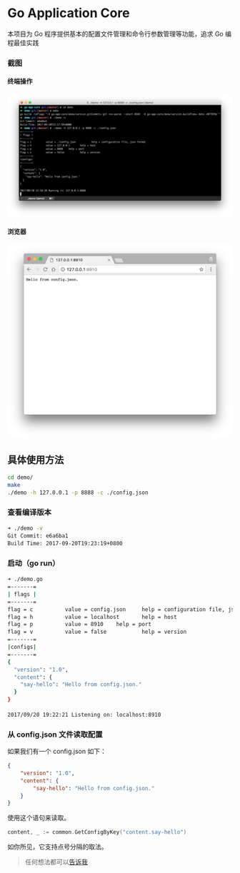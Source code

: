 <h1>Go Application Core</h1>

本项目为 Go 程序提供基本的配置文件管理和命令行参数管理等功能，追求 Go 编程最佳实践

### 截图

#### 终端操作
![demo](images/terminal.png)

#### 浏览器

![chrome](images/chrome.png)

## 具体使用方法

```bash
cd demo/
make
./demo -h 127.0.0.1 -p 8888 -c ./config.json
```

### 查看编译版本
```bash
➜ ./demo -v
Git Commit: e6a6ba1
Build Time: 2017-09-20T19:23:19+0800
```

### 启动（go run）
```bash
➜ ./demo.go
=-------=
| flags |
=-------=
flag = c          value = config.json     help = configuration file, json format
flag = h          value = localhost       help = host
flag = p          value = 8910    help = port
flag = v          value = false           help = version
=-------=
|configs|
=-------=
{
  "version": "1.0",
  "content": {
    "say-hello": "Hello from config.json."
  }
}

2017/09/20 19:22:21 Listening on: localhost:8910
```

### 从 config.json 文件读取配置

如果我们有一个 config.json 如下：
```json
{
    "version": "1.0",
    "content": {
        "say-hello": "Hello from config.json."
    }
}
```
使用这个语句来读取。
```go
content, _ := common.GetConfigByKey("content.say-hello")
```
如你所见，它支持点号分隔的取法。

> 任何想法都可以[告诉我](https://github.com/tmpbook/go-app-core/issues/new)
